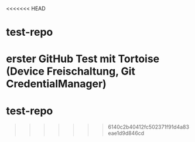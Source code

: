 <<<<<<< HEAD
# test-repo

erster GitHub Test mit Tortoise (Device Freischaltung, Git CredentialManager)
=======
# test-repo
>>>>>>> 6140c2b40412fc502371f91d4a83eae1d9d846cd
